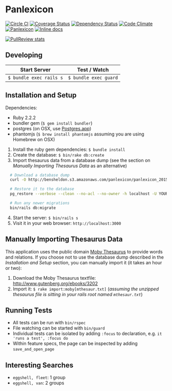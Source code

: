 # Panlexicon

[![Circle CI](https://circleci.com/gh/bensheldon/panlexicon-rails.svg?style=shield)](https://circleci.com/gh/bensheldon/panlexicon-rails)
[![Coverage Status](https://coveralls.io/repos/bensheldon/panlexicon-rails/badge.png?branch=master)](https://coveralls.io/r/bensheldon/panlexicon-rails?branch=master)
[![Dependency Status](https://gemnasium.com/bensheldon/panlexicon-rails.png)](https://gemnasium.com/bensheldon/panlexicon-rails)
[![Code Climate](https://codeclimate.com/github/bensheldon/panlexicon-rails.svg)](https://codeclimate.com/github/bensheldon/panlexicon-rails)
[![Panlexicon](http://img.shields.io/badge/words-103,256-blue.svg)](http://panlexicon.com)
[![Inline docs](http://inch-ci.org/github/bensheldon/panlexicon-rails.svg?branch=master)](http://inch-ci.org/github/bensheldon/panlexicon-rails)

[![PullReview stats](https://www.pullreview.com/github/bensheldon/panlexicon-rails/badges/master.svg?type=full)](https://www.pullreview.com/github/bensheldon/panlexicon-rails/reviews/master)

Developing
----------

Start Server | Test / Watch
-------------|-----------
`$ bundle exec rails s`   | `$ bundle exec guard`

Installation and Setup
----------------------

Dependencies:
- Ruby 2.2.2
- bundler gem (`$ gem install bundler`)
- postgres (on OSX, use [Postgres.app](http://postgresapp.com/))
- phantomjs (`$ brew install phantomjs` assuming you are using Homebrew on OSX)

1. Install the ruby gem dependencies: `$ bundle install`
2. Create the database: `$ bin/rake db:create`
3. Import thesaurus data from a database dump (see the section on _Manually Importing Thesaurus Data_ as an alternative)
  ```bash
    # Download a database dump
    curl -O http://bensheldon.s3.amazonaws.com/panlexicon/panlexicon_20150606.dump

    # Restore it to the database
    pg_restore --verbose --clean --no-acl --no-owner -h localhost -U YOUR_USERNAME -d panlexicon_development panlexicon_20150606.dump

    # Run any newer migrations
    bin/rails db:migrate
  ```
4. Start the server: `$ bin/rails s`
5. Visit it in your web browser: `http://localhost:3000`

Manually Importing Thesaurus Data
-------------------------------------

This application uses the public domain [Moby Thesaurus](http://www.gutenberg.org/ebooks/3202) to provide words and relations. If you choose not to use the database dump described in the _Installation and Setup_ section, you can manually import it (it takes an hour or two):

1. Download the Moby Thesaurus textfile: http://www.gutenberg.org/ebooks/3202
2. Import it: `$ rake import:moby[mthesaur.txt]` (_assuming the unzipped thesaurus file is sitting in your rails root named `mthesaur.txt`_)

Running Tests
-------------

- All tests can be run with `bin/rspec`
- File watching can be started with `bin/guard`
- Individual tests can be isolated by adding `:focus` to declaration, e.g. `it 'runs a test', :focus do`
- Within feature specs, the page can be inspected by adding `save_and_open_page`

Interesting Searches
--------------------

- `eggshell, fleet`: 1 group
- `eggshell, van`: 2 groups
